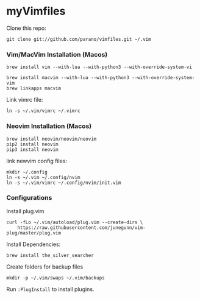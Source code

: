myVimfiles
==============

Clone this repo:
```
git clone git://github.com/parano/vimfiles.git ~/.vim
```

### Vim/MacVim Installation (Macos)

``` 
brew install vim --with-lua --with-python3 --with-override-system-vi
```
```
brew install macvim --with-lua --with-python3 --with-override-system-vim
brew linkapps macvim
```

Link vimrc file:
```
ln -s ~/.vim/vimrc ~/.vimrc
```

### Neovim Installation (Macos)
```
brew install neovim/neovim/neovim
pip2 install neovim
pip3 install neovim
```

link newvim config files:
```
mkdir ~/.config
ln -s ~/.vim ~/.config/nvim
ln -s ~/.vim/vimrc ~/.config/nvim/init.vim
```

### Configurations

Install plug.vim
```
curl -fLo ~/.vim/autoload/plug.vim --create-dirs \
    https://raw.githubusercontent.com/junegunn/vim-plug/master/plug.vim
```

Install Dependencies:
``` 
brew install the_silver_searcher
```

Create folders for backup files
``` 
mkdir -p ~/.vim/swaps ~/.vim/backups 
```



Run `:PlugInstall` to install plugins.
